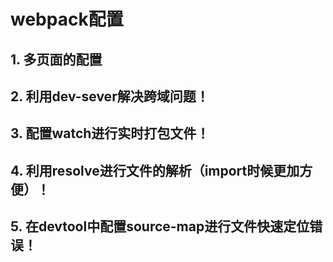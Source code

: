 # webpack配置

## 1. 多页面的配置
## 2. 利用dev-sever解决跨域问题！
## 3. 配置watch进行实时打包文件！
## 4. 利用resolve进行文件的解析（import时候更加方便）！
## 5. 在devtool中配置source-map进行文件快速定位错误！
